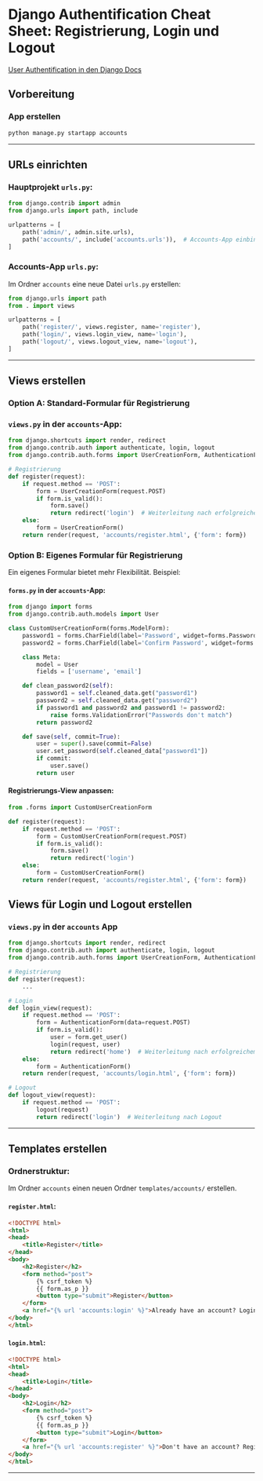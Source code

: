 
# Django Authentification Cheat Sheet: Registrierung, Login und Logout

[User Authentification in den Django Docs](https://docs.djangoproject.com/en/5.1/topics/auth/default/)

## Vorbereitung
### App erstellen
```bash
python manage.py startapp accounts
```

---

## URLs einrichten
### Hauptprojekt `urls.py`:
```python
from django.contrib import admin
from django.urls import path, include

urlpatterns = [
    path('admin/', admin.site.urls),
    path('accounts/', include('accounts.urls')),  # Accounts-App einbinden
]
```

### Accounts-App `urls.py`:
Im Ordner `accounts` eine neue Datei `urls.py` erstellen:
```python
from django.urls import path
from . import views

urlpatterns = [
    path('register/', views.register, name='register'),
    path('login/', views.login_view, name='login'),
    path('logout/', views.logout_view, name='logout'),
]
```

---

<div style="page-break-after: always;"></div>
 
## Views erstellen
### Option A: Standard-Formular für Registrierung
### `views.py` in der `accounts`-App:
```python
from django.shortcuts import render, redirect
from django.contrib.auth import authenticate, login, logout
from django.contrib.auth.forms import UserCreationForm, AuthenticationForm

# Registrierung
def register(request):
    if request.method == 'POST':
        form = UserCreationForm(request.POST)
        if form.is_valid():
            form.save()
            return redirect('login')  # Weiterleitung nach erfolgreicher Registrierung
    else:
        form = UserCreationForm()
    return render(request, 'accounts/register.html', {'form': form})
```

### Option B: Eigenes Formular für Registrierung
Ein eigenes Formular bietet mehr Flexibilität. Beispiel:

#### `forms.py` in der `accounts`-App:
```python
from django import forms
from django.contrib.auth.models import User

class CustomUserCreationForm(forms.ModelForm):
    password1 = forms.CharField(label='Password', widget=forms.PasswordInput)
    password2 = forms.CharField(label='Confirm Password', widget=forms.PasswordInput)

    class Meta:
        model = User
        fields = ['username', 'email']

    def clean_password2(self):
        password1 = self.cleaned_data.get("password1")
        password2 = self.cleaned_data.get("password2")
        if password1 and password2 and password1 != password2:
            raise forms.ValidationError("Passwords don't match")
        return password2

    def save(self, commit=True):
        user = super().save(commit=False)
        user.set_password(self.cleaned_data["password1"])
        if commit:
            user.save()
        return user
```

#### Registrierungs-View anpassen:
```python
from .forms import CustomUserCreationForm

def register(request):
    if request.method == 'POST':
        form = CustomUserCreationForm(request.POST)
        if form.is_valid():
            form.save()
            return redirect('login')
    else:
        form = CustomUserCreationForm()
    return render(request, 'accounts/register.html', {'form': form})
```

## Views für Login und Logout erstellen
### `views.py` in der `accounts` App
```python
from django.shortcuts import render, redirect
from django.contrib.auth import authenticate, login, logout
from django.contrib.auth.forms import UserCreationForm, AuthenticationForm

# Registrierung
def register(request):
    ...

# Login
def login_view(request):
    if request.method == 'POST':
        form = AuthenticationForm(data=request.POST)
        if form.is_valid():
            user = form.get_user()
            login(request, user)
            return redirect('home')  # Weiterleitung nach erfolgreichem Login
    else:
        form = AuthenticationForm()
    return render(request, 'accounts/login.html', {'form': form})

# Logout
def logout_view(request):
    if request.method == 'POST':
        logout(request)
        return redirect('login')  # Weiterleitung nach Logout
```
---

## Templates erstellen
### Ordnerstruktur:
Im Ordner `accounts` einen neuen Ordner `templates/accounts/` erstellen.

#### `register.html`:
```html
<!DOCTYPE html>
<html>
<head>
    <title>Register</title>
</head>
<body>
    <h2>Register</h2>
    <form method="post">
        {% csrf_token %}
        {{ form.as_p }}
        <button type="submit">Register</button>
    </form>
    <a href="{% url 'accounts:login' %}">Already have an account? Login here</a>
</body>
</html>
```

#### `login.html`:
```html
<!DOCTYPE html>
<html>
<head>
    <title>Login</title>
</head>
<body>
    <h2>Login</h2>
    <form method="post">
        {% csrf_token %}
        {{ form.as_p }}
        <button type="submit">Login</button>
    </form>
    <a href="{% url 'accounts:register' %}">Don't have an account? Register here</a>
</body>
</html>
```

---

